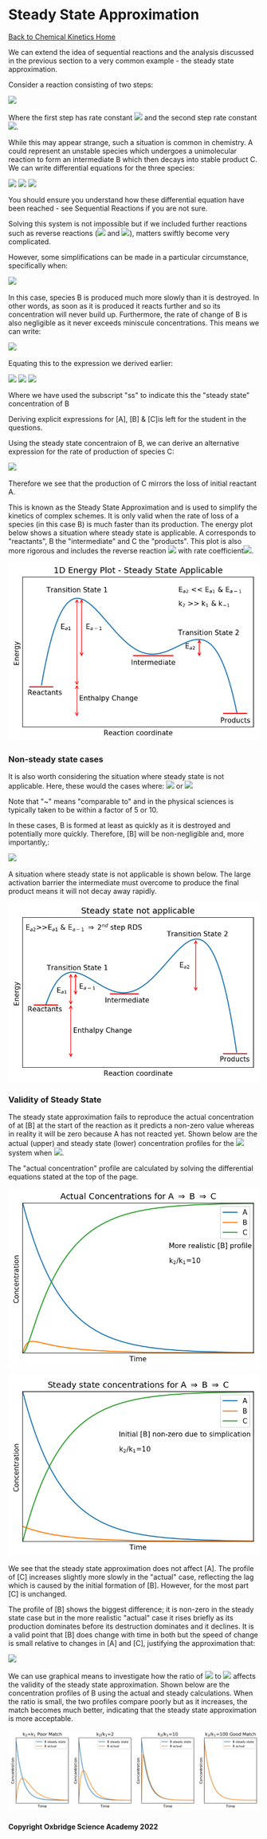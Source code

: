 # Steady State Approximation

[Back to Chemical Kinetics Home](./contents.md)

We can extend the idea of sequential reactions and the analysis discussed in the previous section to a very common example - the steady state approximation.

Consider a reaction consisting of two steps:

<img src="https://render.githubusercontent.com/render/math?math=\displaystyle A \rightarrow B \rightarrow C ">

Where the first step has rate constant <img src="https://render.githubusercontent.com/render/math?math=\displaystyle k_1"> and the second step rate constant <img src="https://render.githubusercontent.com/render/math?math=\displaystyle k_2">. 

While this may appear strange, such a situation is common in chemistry. A could represent an unstable species which undergoes a unimolecular reaction to form an intermediate B which then decays into stable product C.
We can write differential equations for the three species:

<img src="https://render.githubusercontent.com/render/math?math=\displaystyle \frac{d[A]}{dt} = -k_1[A] ">

<img src="https://render.githubusercontent.com/render/math?math=\displaystyle \frac{d[B]}{dt} = k_1[A] - k_2[B] ">


<img src="https://render.githubusercontent.com/render/math?math=\displaystyle \frac{d[C]}{dt} =  k_2[B] ">

You should ensure you understand how these differential equation have been reached - see Sequential Reactions if you are not sure. 


Solving this system is not impossible but if we included further reactions such as reverse reactions (<img src="https://render.githubusercontent.com/render/math?math=\displaystyle B \rightarrow A"> and <img src="https://render.githubusercontent.com/render/math?math=\displaystyle C \rightarrow B">), matters swiftly become very complicated. 

However, some simplifications can be made in a particular circumstance, specifically when: 

<img src="https://render.githubusercontent.com/render/math?math=\displaystyle k_2 \gg k_1"> 
 
In this case, species B is produced much more slowly than it is destroyed. In other words, as soon as it is produced it reacts further and so its concentration will never build up. Furthermore, the rate of change of B is also negligible as it never exceeds miniscule concentrations. This means we can write:

<img src="https://render.githubusercontent.com/render/math?math=\displaystyle \frac{d[B]}{dt} = 0"> 

Equating this to the expression we derived earlier:

<img src="https://render.githubusercontent.com/render/math?math=\displaystyle \frac{d[B]}{dt} = 0 = k_1[A] - k_2[B]"> 

<img src="https://render.githubusercontent.com/render/math?math=\displaystyle \Rightarrow k_1[A] = k_2[B]"> 

<img src="https://render.githubusercontent.com/render/math?math=\displaystyle \Rightarrow [B]_{ss} = \frac{k_1[A]}{k_2}"> 

Where we have used the subscript "ss" to indicate this the "steady state" concentration of B

Deriving explicit expressions for [A], [B] & [C]is left for the student in the questions. 

Using the steady state concentraion of B, we can derive an alternative expression for the rate of production of species C:

<img src="https://render.githubusercontent.com/render/math?math=\displaystyle \frac{d[C]}{dt} =  k_2[B] = k_1[A]">

Therefore we see that the production of C mirrors the loss of initial reactant A.

This is known as the Steady State Approximation and is used to simplify the kinetics of complex schemes. It is only valid when the rate of loss of a species (in this case B) is much faster than its production. The energy plot below shows a situation where steady state is applicable. A corresponds to "reactants", B the "intermediate" and C the "products". This plot is also more rigorous and includes the reverse reaction <img src="https://render.githubusercontent.com/render/math?math=\displaystyle B \rightarrow A "> with rate coefficient<img src="https://render.githubusercontent.com/render/math?math=\displaystyle k_{-1}">. 

![alt text](./figures/Steady_State_Energy_Plot.png)

### Non-steady state cases
It is also worth considering the situation where steady state is not applicable. Here, these would the cases where: 
<img src="https://render.githubusercontent.com/render/math?math=\displaystyle k_1 ~ k_2"> or <img src="https://render.githubusercontent.com/render/math?math=\displaystyle k_1 > k_2">

Note that "~" means "comparable to" and in the physical sciences is typically taken to be within a factor of 5 or 10.

In these cases, B is formed at least as quickly as it is destroyed and potentially more quickly. Therefore, [B] will be non-negligible and, more importantly,:

<img src="https://render.githubusercontent.com/render/math?math=\displaystyle \frac{d[B]}{dt} \neq 0">

A situation where steady state is not applicable is shown below. The large activation barrier the intermediate must overcome to produce the final product means it will not decay away rapidly. 
 
 ![alt text](./figures/Non-steady_State_Energy_Plot.png) 


### Validity of Steady State 

The steady state approximation fails to reproduce the actual concentration of at [B] at the start of the reaction as it predicts a non-zero value whereas in reality it will be zero because A has not reacted yet. 
Shown below are the actual (upper) and steady state (lower) concentration profiles for the <img src="https://render.githubusercontent.com/render/math?math=\displaystyle A \rightarrow B \rightarrow C"> system when
<img src="https://render.githubusercontent.com/render/math?math=\displaystyle \frac{k_2}{k_1} = 10">.

The "actual concentration" profile are calculated by solving the differential equations stated at the top of the page. 

![alt text](./figures/Actual_Concentrations.png)

![alt text](./figures/Steady_State_Concentrations.png)
 
 
We see that the steady state approximation does not affect [A]. The profile of [C] increases slightly more slowly in the "actual" case, reflecting the lag which is caused by the initial formation of [B]. However, for the most part [C] is unchanged.

The profile of [B] shows the biggest difference; it is non-zero in the steady state case but in the more realistic "actual" case it rises briefly as its production dominates before its destruction dominates and it declines. It is a valid point that [B] does change with time in both but the speed of change is small relative to changes in [A] and [C], justifying the approximation that:

<img src="https://render.githubusercontent.com/render/math?math=\displaystyle \frac{d[B]}{dt} = 0">
 
We can use graphical means to investigate how the ratio of <img src="https://render.githubusercontent.com/render/math?math=\displaystyle k_2"> to <img src="https://render.githubusercontent.com/render/math?math=\displaystyle k_1">
 affects the validity of the steady state approximation. Shown below are the concentration profiles of B using the actual and steady calculations. When the ratio is small, the two profiles compare poorly but as it increases, the match becomes much better, indicating that the steady state approximation is more acceptable.  

![alt text](./figures/Steady_state_varying_ratio.png)


#### Copyright Oxbridge Science Academy 2022
